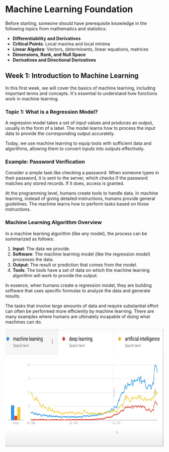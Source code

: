 # Machine Learning Foundation

Before starting, someone should have prerequisite knowledge in the following topics from mathematics and statistics:

- **Differentiability and Derivatives**
- **Critical Points**: Local maxima and local minima
- **Linear Algebra**: Vectors, determinants, linear equations, matrices
- **Dimensions, Rank, and Null Space**
- **Derivatives and Directional Derivatives**

## Week 1: Introduction to Machine Learning

In this first week, we will cover the basics of machine learning, including important terms and concepts. It's essential to understand how functions work in machine learning.

### Topic 1: What is a Regression Model?

A regression model takes a set of input values and produces an output, usually in the form of a label. The model learns how to process the input data to provide the corresponding output accurately.

Today, we use machine learning to equip tools with sufficient data and algorithms, allowing them to convert inputs into outputs effectively.

### Example: Password Verification

Consider a simple task like checking a password. When someone types in their password, it is sent to the server, which checks if the password matches any stored records. If it does, access is granted.

At the programming level, humans create tools to handle data. In machine learning, instead of giving detailed instructions, humans provide general guidelines. The machine learns how to perform tasks based on those instructions.

### Machine Learning Algorithm Overview

In a machine learning algorithm (like any model), the process can be summarized as follows:

1. **Input**: The data we provide.
2. **Software**: The machine learning model (like the regression model) processes the data.
3. **Output**: The result or prediction that comes from the model.
4. **Tools**: The tools have a set of data on which the machine learning algorithm will work to provide the output.

In essence, when humans create a regression model, they are building software that uses specific formulas to analyze the data and generate results.

The tasks that involve large amounts of data and require substantial effort can often be performed more efficiently by machine learning. There are many examples where humans are ultimately incapable of doing what machines can do.

![Comparison](images/ml-vs-dp-vs-ai.png)
